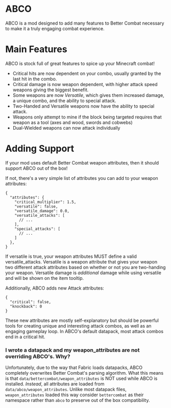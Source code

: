 # ABCO
ABCO is a mod designed to add many features to Better Combat necessary to make it a truly engaging combat experience.

# Main Features
ABCO is stock full of great features to spice up your Minecraft combat!
- Critical hits are now dependent on your combo, usually granted by the last hit in the combo.
- Critical damage is now weapon dependent, with higher attack speed weapons giving the biggest benefit.
- Some weapons are now _Versatile_, which gives them increased damage, a unique combo, and the ability to special attack.
- Two-Handed and Versatile weapons now have the ability to special attack.
- Weapons only attempt to mine if the block being targeted requires that weapon as a tool (axes and wood, swords and cobwebs)
- Dual-Wielded weapons can now attack individually

# Adding Support
If your mod uses default Better Combat weapon attributes, then it should support ABCO out of the box! 

If not, there's a very simple list of attributes you can add to your weapon attributes:
```JSON5
{
  "attributes": {
    "critical_multiplier": 1.5,
    "versatile": false,
    "versatile_damage": 0.0,
    "versatile_attacks": [
      // ...
    ],
    "special_attacks": [
      // ...
    ]
  },
}
```
If versatile is true, your weapon attributes MUST define a valid versatile_attacks. Versatile is a weapon attribute that gives your weapon two different attack attributes based on whether or not you are two-handing your weapon. Versatile damage is _additional_ damage while using versatile and will be shown on the item tooltip.

Additionally, ABCO adds new Attack attributes:
```JSON5
{
  "critical": false,
  "knockback": 0
}
```
These new attributes are mostly self-explanatory but should be powerful tools for creating unique and interesting attack combos, as well as an engaging gameplay loop. In ABCO's default datapack, most attack combos end in a critical hit.

### I wrote a datapack and my weapon_attributes are not overriding ABCO's. Why?
Unfortunately, due to the way that Fabric loads datapacks, ABCO completely overwrites Better Combat's parsing algorithm. What this means is that `data/bettercombat/weapon_attributes` is NOT used while ABCO is installed. _Instead_, all attributes are loaded from `data/abco/weapon_attributes`. Unlike most datapack files, `weapon_attributes` loaded this way consider `bettercombat` as their namespace rather than `abco` to preserve out of the box compatibility.